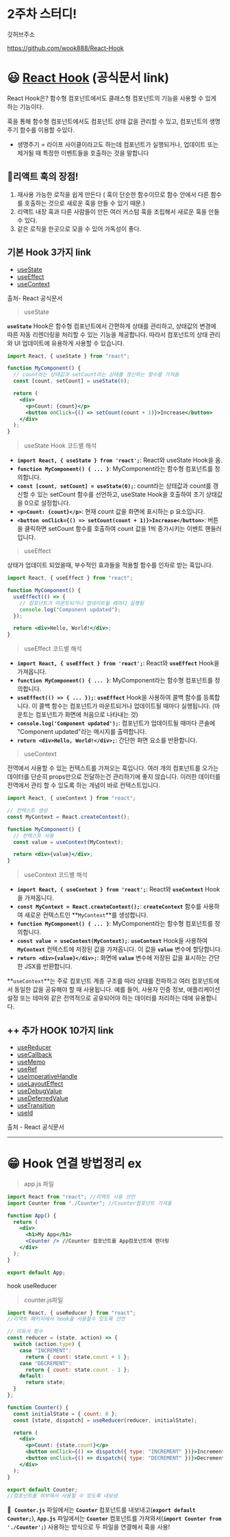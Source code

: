 # 2주차 스터디!

깃허브주소

https://github.com/wook888/React-Hook

# 😃 [React Hook](https://ko.legacy.reactjs.org/docs/hooks-intro.html) (공식문서 link)

React Hook은? 함수형 컴포넌트에서도 클래스형 컴포넌트의 기능을 사용할 수 있게 하는 기능이다.

훅을 통해 함수형 컴포넌트에서도 컴포넌트 상태 값을 관리할 수 있고, 컴포넌트의 생명주기 함수를 이용할 수있다.

- 생명주기 = 라이프 사이클이라고도 하는데 컴포넌트가 실행되거나, 업데이트 또는 제거될 때 특정한 이벤트들을 호출하는 것을 말합니다

## 💫리액트 훅의 장점!

1. 재사용 가능한 로직을 쉽게 만든다 ( 훅이 단순한 함수이므로 함수 안에서 다른 함수를 호출하는 것으로 새로운 훅을 만들 수 있기 때문.)
2. 리액트 내장 훅과 다른 사람들이 만든 여러 커스텀 훅을 조립해서 새로운 훅을 만들 수 있다.
3. 같은 로직을 한곳으로 모을 수 있어 가독성이 좋다.

## 기본 Hook 3가지 link

- [useState](https://ko.legacy.reactjs.org/docs/hooks-reference.html#usestate)
- [useEffect](https://ko.legacy.reactjs.org/docs/hooks-reference.html#useeffect)
- [useContext](https://ko.legacy.reactjs.org/docs/hooks-reference.html#usecontext)

출처- React 공식문서

> useState

**`useState`** Hook은 함수형 컴포넌트에서 간편하게 상태를 관리하고, 상태값의 변경에 따른 자동 리렌더링을 처리할 수 있는 기능을 제공합니다. 따라서 컴포넌트의 상태 관리와 UI 업데이트에 유용하게 사용할 수 있습니다.

```jsx
import React, { useState } from "react";

function MyComponent() {
  // count라는 상태값과 setCount라는 상태를 갱신하는 함수를 가져옴
  const [count, setCount] = useState(0);

  return (
    <div>
      <p>Count: {count}</p>
      <button onClick={() => setCount(count + 1)}>Increase</button>
    </div>
  );
}
```

> useState Hook 코드별 해석

- **`import React, { useState } from 'react';`**: React와 useState Hook을 옴.
- **`function MyComponent() { ... }`**: MyComponent라는 함수형 컴포넌트를 정의합니다.
- **`const [count, setCount] = useState(0);`**: count라는 상태값과 count를 갱신할 수 있는 setCount 함수를 선언하고, useState Hook을 호출하여 초기 상태값을 0으로 설정합니다.
- **`<p>Count: {count}</p>`**: 현재 count 값을 화면에 표시하는 p 요소입니다.
- **`<button onClick={() => setCount(count + 1)}>Increase</button>`**: 버튼을 클릭하면 setCount 함수를 호출하여 count 값을 1씩 증가시키는 이벤트 핸들러입니다.

> useEffect

상태가 업데이트 되었을때, 부수적인 효과들을 적용할 함수를 인자로 받는 훅입니다.

```jsx
import React, { useEffect } from "react";

function MyComponent() {
  useEffect(() => {
    // 컴포넌트가 마운트되거나 업데이트될 때마다 실행됨
    console.log("Component updated");
  });

  return <div>Hello, World!</div>;
}
```

> useEffect 코드별 해석

- **`import React, { useEffect } from 'react';`**: React와 **`useEffect`** Hook을 가져옵니다.
- **`function MyComponent() { ... }`**: MyComponent라는 함수형 컴포넌트를 정의합니다.
- **`useEffect(() => { ... });`**: **`useEffect`** Hook을 사용하여 콜백 함수를 등록합니다. 이 콜백 함수는 컴포넌트가 마운트되거나 업데이트될 때마다 실행됩니다. (마운트는 컴포넌트가 화면에 처음으로 나타내는 것)
- **`console.log('Component updated');`**: 컴포넌트가 업데이트될 때마다 콘솔에 "Component updated"라는 메시지를 출력합니다.
- **`return <div>Hello, World!</div>;`**: 간단한 화면 요소를 반환합니다.

> useContext

전역에서 사용할 수 있는 컨텍스트를 가져오는 훅입니다. 여러 개의 컴포넌트를 오가는 데이터를 단순히 props만으로 전달하는건 관리하기에 좋지 않습니다. 이러한 데이터를 전역에서 관리 할 수 있도록 하는 개념이 바로 컨텍스트입니다.

```jsx
import React, { useContext } from "react";

// 컨텍스트 생성
const MyContext = React.createContext();

function MyComponent() {
  // 컨텍스트 사용
  const value = useContext(MyContext);

  return <div>{value}</div>;
}
```

> useContext 코드별 해석

- **`import React, { useContext } from 'react';`**: React와 **`useContext`** Hook을 가져옵니다.
- **`const MyContext = React.createContext();`**: **`createContext`** 함수를 사용하여 새로운 컨텍스트인 **`MyContext`**를 생성합니다.
- **`function MyComponent() { ... }`**: MyComponent라는 함수형 컴포넌트를 정의합니다.
- **`const value = useContext(MyContext);`**: **`useContext`** Hook을 사용하여 **`MyContext`** 컨텍스트에 저장된 값을 가져옵니다. 이 값을 **`value`** 변수에 할당합니다.
- **`return <div>{value}</div>;`**: 화면에 **`value`** 변수에 저장된 값을 표시하는 간단한 JSX를 반환합니다.

**`useContext`**는 주로 컴포넌트 계층 구조를 따라 상태를 전파하고 여러 컴포넌트에서 동일한 값을 공유해야 할 때 사용됩니다. 예를 들어, 사용자 인증 정보, 애플리케이션 설정 또는 테마와 같은 전역적으로 공유되어야 하는 데이터를 처리하는 데에 유용합니다.

## ++ 추가 HOOK 10가지 link

- [useReducer](https://ko.legacy.reactjs.org/docs/hooks-reference.html#usereducer)
- [useCallback](https://ko.legacy.reactjs.org/docs/hooks-reference.html#usecallback)
- [useMemo](https://ko.legacy.reactjs.org/docs/hooks-reference.html#usememo)
- [useRef](https://ko.legacy.reactjs.org/docs/hooks-reference.html#useref)
- [useImperativeHandle](https://ko.legacy.reactjs.org/docs/hooks-reference.html#useimperativehandle)
- [useLayoutEffect](https://ko.legacy.reactjs.org/docs/hooks-reference.html#uselayouteffect)
- [useDebugValue](https://ko.legacy.reactjs.org/docs/hooks-reference.html#usedebugvalue)
- [useDeferredValue](https://ko.legacy.reactjs.org/docs/hooks-reference.html#usedeferredvalue)
- [useTransition](https://ko.legacy.reactjs.org/docs/hooks-reference.html#usetransition)
- [useId](https://ko.legacy.reactjs.org/docs/hooks-reference.html#useid)

출처 - React 공식문서

---

# 😁 Hook 연결 방법정리 ex

> app.js 파일

```jsx
import React from "react"; //리액트 사용 선언
import Counter from "./Counter"; //Counter컴포넌트 가져옴

function App() {
  return (
    <div>
      <h1>My App</h1>
      <Counter /> //Counter 컴포넌트를 App컴포넌트에 렌더링
    </div>
  );
}

export default App;
```

hook useReducer

> counter.js파일

```jsx
import React, { useReducer } from "react";
//리액트 패키지에서 hook을 사용할수 있도록 선언

// 리듀서 함수
const reducer = (state, action) => {
  switch (action.type) {
    case "INCREMENT":
      return { count: state.count + 1 };
    case "DECREMENT":
      return { count: state.count - 1 };
    default:
      return state;
  }
};

function Counter() {
  const initialState = { count: 0 };
  const [state, dispatch] = useReducer(reducer, initialState);

  return (
    <div>
      <p>Count: {state.count}</p>
      <button onClick={() => dispatch({ type: "INCREMENT" })}>Increment</button>
      <button onClick={() => dispatch({ type: "DECREMENT" })}>Decrement</button>
    </div>
  );
}

export default Counter;
//컴포넌트를 외부에서 사용할 수 있도록 내보냄
```

🐥  **`Counter.js`** 파일에서는 **`Counter`** 컴포넌트를 내보내고(**`export default Counter;`**), **`App.js`** 파일에서는 **`Counter`** 컴포넌트를 가져와서(**`import Counter from './Counter';`**) 사용하는 방식으로 두 파일을 연결해서 훅을 사용!
